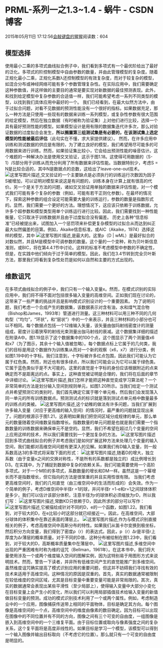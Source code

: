 
# PRML-系列一之1.3~1.4 - 蜗牛 - CSDN博客


2015年05月11日 17:12:56[会敲键盘的猩猩](https://me.csdn.net/u010182633)阅读数：604


## 模型选择
使用最小二乘的多项式曲线拟合例子中，我们看到多项式有一个最优阶给出了最好的泛化。多项式的阶控制模型中自由参数的数量，并由此管理模型的复杂度。随着正规化最小二乘，正规化系数λ还控制模型的有效复杂度，而对于较复杂的模型，如混合分布或神经网络可能有多个参数管理复杂性。在实际应用中，我们需要确定这种参数值，并这样做的主要目的通常是要实现对新数据的最佳预测表现。此外，和找到给定模型中复杂参数的合适值一样，我们可能希望考虑一系列不同类型的模型，以找到我们具体应用中最好的一个。
我们已经看到，在最大似然方法中，由于过拟合问题，对看不见数据的预测性能没有一个很好的指标。如果数据充足，那么一种方法是只使用一些现有的数据来训练一系列模型，或复杂性参数有很大范围的给定模型，然后在独立数据（有时被称为验证集）上对他们进行比较，选择一个具有最好预测性能的模型。如果模型设计是用有限的数据集迭代许多次，那么对验证数据的过度拟合会发生，**所以搁置第三组测试集是有必要的，在该测试集上选定模型的性能被最后评估**（此句实在不懂，求大家提供建议）。
然而，在许多应用中训练和测试数据的供应是有限的，为了建立良好的模型，我们希望用尽可能多的可用数据来进行训练。然而，如果验证集比较小，它会给出预测性能的噪音估计。这个难题的一种解决办法是使用交叉验证，这示于图1.18。这使得可用数据的（S-1）/S部分用于训练从而充分利用了所有数据来评估性能。当数据特别少，考虑S = N是比较合适的，其中N是数据点的总数，这给出了leave-one-out技术。
![这里写图片描述](https://img-blog.csdn.net/20150510234128000)[ ](https://img-blog.csdn.net/20150510234128000)
交叉验证的一个主要缺点是必须执行的训练运行次数因为因子S被增加，可以证明对模型来说这是有问题的，训练本身在计算上就有很高的代价。另一个是关于方法的问题，诸如交叉验证用单独的数据来评估性能，对一个模式我们可能有多个复杂的参数（例如，可能有若干正则化参数）。在最坏的情况下，探索这种参数的组合设定可能需要大量的训练运行，参数的数量是指数形式的。显然，我们需要一个更好的方法。理想情况下，这应该只依赖于训练数据，允许多个超参数和模型类型用单个训练运行进行比较。因此，我们需要找到一种性能衡量，它只取决于训练数据并且由于过度拟合没有偏差。
历史上各种“信息标准”已经被提出来，试图加入一个惩罚项来补偿更复杂模型的过拟合从而达到纠正最大似然偏差的目第。例如，Akaike信息标准，或AIC（Akaike，1974）选择这样的模型，其中
![这里写图片描述](https://img-blog.csdn.net/20150511000557447)[ ](https://img-blog.csdn.net/20150511000557447)
是最大的。这里p（D | wML）是最好拟合的对数似然，并且M是模型中可调参数的数量。这个量的一个变种，称为贝叶斯信息准则，或BIC，将在第4.4.1节中讨论。这样的标准不考虑模型中参数的不确定性，但是，在实践中他们倾向于过于简单的模型。因此，我们在3.4节转到完全贝叶斯方法，那里我们将看到复杂性处罚是如何以自然和主要的方式出现的。
[
](https://img-blog.csdn.net/20150511000557447)
## 维数诅咒
[
](https://img-blog.csdn.net/20150511000557447)在多项式曲线拟合的例子中，我们只有一个输入变量x。然而，在模式识别的实际应用中，我们将不得不面对包括很多输入变量的高维空间。正如我们现在讨论的，这带来了一些严重的挑战并且是影响模式识别设计的一个重要因素。
为了说明问题，我们考虑一个合成产生的数据集，该数据表示对含有油，水和煤气混合物（Bishop和James，1993年）管道进行测量。这三种材料可以用三种不同的几何构型（“均匀”，“环状”，和“层状”）中的一个来表示，并且三种材料的小部分也可以不相同。每个数据点包括一个12维输入矢量，该矢量由伽玛射线密度计的测量组成，密度计沿着狭窄的射线光束测量出伽马射线的衰减。这个数据集详细的描述在附录A中。图1.19显示了这个数据集中的100个点，这个图显示了两个测量值x6和x7（为了图示，其余十个输入值被忽略）。每个数据点标上它属于的几何类，我们的目标是用这个数据作为训练集从而对一个新的观察（x6，x7）进行分类，例如图1.19中的十字标。我们注意到，十字标被许多红点包围，因此我们可能认为它属于红色类。然而，附近也有很多绿点，所以我们可能会认为它可以属于绿色类。它属于蓝色类似乎是不大可能的。这里的直觉是十字标的身份应该根据附近的点来确定而不是距离远的点。事实上，这种直觉被证明是合理的，我们将在后面的章节中详细讨论。
![这里写图片描述](https://img-blog.csdn.net/20150511135444812)[ ](https://img-blog.csdn.net/20150511135444812)
我们怎样才能把这种直觉变成学习算法呢？一个非常简单的方法是划分输入空间到规则单元，如图1.20所示。当我们给定一个测试点并希望预测它的类别时，我们首先确定它属于哪个单元格，然后我们会发现落入同一单元的所有训练数据点。预测测试点的标识就是落到测试点单元格中数量最多的训练点的类被。
![这里写图片描述](https://img-blog.csdn.net/20150511140423446)[ ](https://img-blog.csdn.net/20150511140423446)
这个幼稚的做法有许多问题，当我们扩展到许多输入变量（对应于更高维的输入空间）的情况时，最严重的问题就显现出来了。问题的根源示于图1.21，这表明如果我们把空间区域分成规律的单元，那么单元的数量随着空间维数呈指数增长。指数数量的单元问题是也就是我们需要一个指数数量的训练数据来确保单元不是空的。显然，我们不希望在超过几个变量的空间上应用这样的技术，所以我们需要找到一个更加复杂的方法。
![这里写图片描述](https://img-blog.csdn.net/20150511144305011)[ ](https://img-blog.csdn.net/20150511144305011)
回到多项式曲线拟合的例子并考虑我们是如何扩展这种方法来处理几个变量的输入空间，我们能都对高维空间问题有更深入的见解。如果我们有D输入变量，则一般系数高达3的多项式将采取下面的形式：
![这里写图片描述](https://img-blog.csdn.net/20150511145802948)[ ](https://img-blog.csdn.net/20150511145802948)
随着D的增大，独立系数（由于变量x之间的交换对称性，不是所有的系数都是独立的）成比例增长到D3。在实践中，为了捕捉到数据中复杂的依赖关系，我们可能需要使用一个高阶多项式。对于一个M阶的多项式，系数数量的增长和DM一样。虽然这是一个幂增长而不是指数增长，但它指向的方法是很笨重的并且实用性很有限。
当我们考虑更高维空间时，我们的几何直觉（由三维空间中的生活而形成的）会失效。作为一个简单的例子，考虑D维空间中半径r =1的球，并问半径r =1-e和r=1之间球体体积是多少，我们可以估计该部分体积，注意半径为r的球体积必须缩放为rD，所以我们写：
![这里写图片描述](https://img-blog.csdn.net/20150511154503168)[ ](https://img-blog.csdn.net/20150511154503168)
常数KD只依赖于D，因此所求的部分可以写作：
![这里写图片描述](https://img-blog.csdn.net/20150511154702883)[ ](https://img-blog.csdn.net/20150511154702883)
它被描绘成针对不同的D，e的一个函数，如图1.22。我们看到，对于较大的D，在e比较小时这部分就已经接近一。因此，在高维空间，大部分球体的体积集中在靠近表面的薄层上。
![这里写图片描述](https://img-blog.csdn.net/20150511155304242)[ ](https://img-blog.csdn.net/20150511155304242)
作为与模式识别直接相关的例子，考虑高维空间中高斯分布的特性。如果我们从笛卡尔变换到极坐标，然后积分方向变量，我们得到了密度ρ（r）的表达式。因此，p（r）Δr是半径r上厚度为Δr薄层的概率质量。对于不同的D值，这种分布被绘制在图1.23中，我们看到，对于较大的D，高斯概率质量集中在薄层中。
![这里写图片描述](https://img-blog.csdn.net/20150511160839448)[ ](https://img-blog.csdn.net/20150511160839448)
多维空间中出现的严重困难有时称为维的诅咒（Bellman，1961年）。在这本书中，我们将大量使用涉及一个或两个维度输入空间的图解实例，因为这特别易于用图形方式来说明技术。然而，警告一下读者，并非所有低维空间产生的直觉能推广到多维空间。
虽然维度诅咒确实提高了模式识别应用的重要问题，但这并不妨碍我们寻找有效的技术来适用于高维空间。这种情况的原因是双重的。首先，真实的数据通常被限制在较低维度的空间区域，尤其是目标变量中重要变量可能是非常局限的。其次，真实的数据通常会表现出某些平滑性（至少局部上），使得输入变量中大部分小变化在目标变量上会产生小的变化，所以我们可以利用局部插值技术给输入变量的新值做目标变量的预测。成功的模式识别技术利用了一个或两个属性。例如，考虑制造业中的一个应用，图像捕获传送带上相同的平面物体，目标是确定其方向。每个图像是高维空间的一个点，高维空间中的维度由像素的数目确定。因为目标可以出现在图像中的不同位置并有不同的方向，图像之间有三个可变的自由度，一组图像是嵌入到高维空间中的一个三维复平面。由于目标位置或取向与像素强度之间的复杂关系，这个复平面将是高度非线性的。如果目标是学习一个模型，该模型可以得到一个输入图像并输出目标取向（不考虑它的位置）。那么就只有一个可变的自由度是明显的。
[
						](https://img-blog.csdn.net/20150511160839448)
[
	](https://img-blog.csdn.net/20150511160839448)
